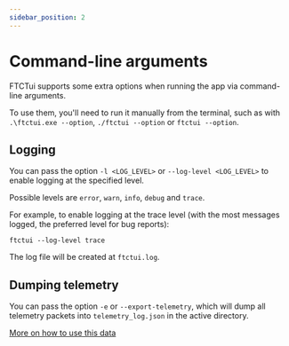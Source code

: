 ```yaml
---
sidebar_position: 2
---
```


# Command-line arguments

FTCTui supports some extra options when running the app via command-line arguments.

To use them, you'll need to run it manually from the terminal, such as with `.\ftctui.exe --option`, `./ftctui --option` or `ftctui --option`.

## Logging

You can pass the option `-l <LOG_LEVEL>` or `--log-level <LOG_LEVEL>` to enable logging at the specified level.

Possible levels are `error`, `warn`, `info`, `debug` and `trace`.

For example, to enable logging at the trace level (with the most messages logged, the preferred level for bug reports):

`ftctui --log-level trace`

The log file will be created at `ftctui.log`.

## Dumping telemetry

You can pass the option `-e` or `--export-telemetry`, which will dump all telemetry packets into `telemetry_log.json` in the active directory.

[More on how to use this data](graphs-with-telemetry)
